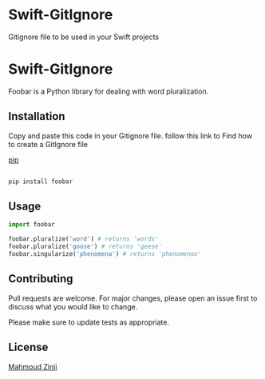 # Swift-GitIgnore
Gitignore file to be used in your Swift projects
# Swift-GitIgnore

Foobar is a Python library for dealing with word pluralization.

## Installation

Copy and paste this code in your Gitignore file.
follow this link to Find how to create a GitIgnore file 

[pip](https://guides.codepath.com/ios/Using-Git-with-Terminal)

```bash

pip install foobar

```

## Usage

```python
import foobar

foobar.pluralize('word') # returns 'words'
foobar.pluralize('goose') # returns 'geese'
foobar.singularize('phenomena') # returns 'phenomenon'
```

## Contributing
Pull requests are welcome. For major changes, please open an issue first to discuss what you would like to change.

Please make sure to update tests as appropriate.

## License
[Mahmoud Zinji](https://www.linkedin.com/in/mahmoudzinji/)

